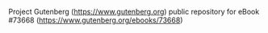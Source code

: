 Project Gutenberg (https://www.gutenberg.org) public repository for
eBook #73668 (https://www.gutenberg.org/ebooks/73668)
